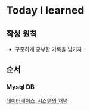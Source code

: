 # Today I learned

## 작성 원칙
* 꾸준하게 공부한 기록을 남기자

## 순서
### Mysql DB
[데이터베이스_시스템의 개념](https://github.com/SEOJEEWOONG/TIL/blob/master/Mysql/%EB%8D%B0%EC%9D%B4%ED%84%B0%EB%B2%A0%EC%9D%B4%EC%8A%A4_%EC%8B%9C%EC%8A%A4%ED%85%9C%EC%9D%98_%EA%B0%9C%EB%85%90.md, "데이터베이스 시스템의 개념")
